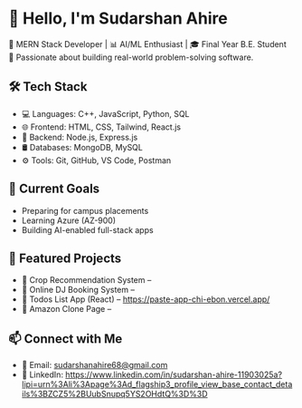 # 👋 Hello, I'm Sudarshan Ahire

🚀 MERN Stack Developer | 📊 AI/ML Enthusiast | 🎓 Final Year B.E. Student  
🎯 Passionate about building real-world problem-solving software.

## 🛠️ Tech Stack
- 💻 Languages: C++, JavaScript, Python, SQL
- 🌐 Frontend: HTML, CSS, Tailwind, React.js
- 🧠 Backend: Node.js, Express.js
- 🛢️ Databases: MongoDB, MySQL
- ⚙️ Tools: Git, GitHub, VS Code, Postman

## 🌱 Current Goals
- Preparing for campus placements  
- Learning Azure (AZ-900)  
- Building AI-enabled full-stack apps

## 📌 Featured Projects
- 🔬 Crop Recommendation System – 
- 🛒 Online DJ Booking System – 
- 📝 Todos List App (React) – https://paste-app-chi-ebon.vercel.app/
- 🧾 Amazon Clone Page – 

## 📫 Connect with Me
- 📧 Email: sudarshanahire68@gmail.com
- 🔗 LinkedIn: https://www.linkedin.com/in/sudarshan-ahire-11903025a?lipi=urn%3Ali%3Apage%3Ad_flagship3_profile_view_base_contact_details%3BZCZ5%2BUubSnupq5YS2OHdtQ%3D%3D


